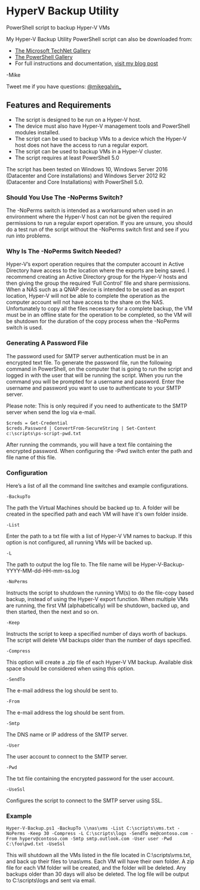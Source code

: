 # HyperV Backup Utility

PowerShell script to backup Hyper-V VMs

My Hyper-V Backup Utility PowerShell script can also be downloaded from:

* [The Microsoft TechNet Gallery](https://gallery.technet.microsoft.com/PowerShell-Hyper-V-Backup-7d444752)
* [The PowerShell Gallery](https://www.powershellgallery.com/packages/Hyper-V-Backup)
* For full instructions and documentation, [visit my blog post](https://gal.vin/2017/09/18/vm-backup-for-hyper-v)

-Mike

Tweet me if you have questions: [@mikegalvin_](https://twitter.com/mikegalvin_)

## Features and Requirements

* The script is designed to be run on a Hyper-V host.
* The device must also have Hyper-V management tools and PowerShell modules installed.
* The script can be used to backup VMs to a device which the Hyper-V host does not have the access to run a regular export.
* The script can be used to backup VMs in a Hyper-V cluster.
* The script requires at least PowerShell 5.0

The script has been tested on Windows 10, Windows Server 2016 (Datacenter and Core installations) and Windows Server 2012 R2 (Datacenter and Core Installations) with PowerShell 5.0.

### Should You Use The -NoPerms Switch?

The -NoPerms switch is intended as a workaround when used in an environment where the Hyper-V host can not be given the required permissions to run a regular export operation. If you are unsure, you should do a test run of the script without the -NoPerms switch first and see if you run into problems.

### Why Is The -NoPerms Switch Needed?

Hyper-V’s export operation requires that the computer account in Active Directory have access to the location where the exports are being saved. I recommend creating an Active Directory group for the Hyper-V hosts and then giving the group the required ‘Full Control’ file and share permissions. When a NAS such as a QNAP device is intended to be used as an export location, Hyper-V will not be able to complete the operation as the computer account will not have access to the share on the NAS. Unfortunately to copy all the files necessary for a complete backup, the VM must be in an offline state for the operation to be completed, so the VM will be shutdown for the duration of the copy process when the -NoPerms switch is used.

### Generating A Password File

The password used for SMTP server authentication must be in an encrypted text file. To generate the password file, run the following command in PowerShell, on the computer that is going to run the script and logged in with the user that will be running the script. When you run the command you will be prompted for a username and password. Enter the username and password you want to use to authenticate to your SMTP server.

Please note: This is only required if you need to authenticate to the SMTP server when send the log via e-mail.

```
$creds = Get-Credential
$creds.Password | ConvertFrom-SecureString | Set-Content c:\scripts\ps-script-pwd.txt
```

After running the commands, you will have a text file containing the encrypted password. When configuring the -Pwd switch enter the path and file name of this file.

### Configuration

Here’s a list of all the command line switches and example configurations.
```
-BackupTo
```
The path the Virtual Machines should be backed up to. A folder will be created in the specified path and each VM will have it's own folder inside.
```
-List 
```
Enter the path to a txt file with a list of Hyper-V VM names to backup. If this option is not configured, all running VMs will be backed up.
```
-L
```
The path to output the log file to. The file name will be Hyper-V-Backup-YYYY-MM-dd-HH-mm-ss.log
```
-NoPerms
```
Instructs the script to shutdown the running VM(s) to do the file-copy based backup, instead of using the Hyper-V export function. When multiple VMs are running, the first VM (alphabetically) will be shutdown, backed up, and then started, then the next and so on.
```
-Keep
```
Instructs the script to keep a specified number of days worth of backups. The script will delete VM backups older than the number of days specified.
```
-Compress
```
This option will create a .zip file of each Hyper-V VM backup. Available disk space should be considered when using this option.
```
-SendTo
```
The e-mail address the log should be sent to.
```
-From
```
The e-mail address the log should be sent from.
```
-Smtp
```
The DNS name or IP address of the SMTP server.
```
-User
```
The user account to connect to the SMTP server.
```
-Pwd
```
The txt file containing the encrypted password for the user account.
```
-UseSsl
```
Configures the script to connect to the SMTP server using SSL.

### Example

```
Hyper-V-Backup.ps1 -BackupTo \\nas\vms -List C:\scripts\vms.txt -NoPerms -Keep 30 -Compress -L C:\scripts\logs -SendTo me@contoso.com -From hyperv@contoso.com -Smtp smtp.outlook.com -User user -Pwd C:\foo\pwd.txt -UseSsl
```

This will shutdown all the VMs listed in the file located in C:\scripts\vms.txt, and back up their files to \\nas\vms. Each VM will have their own folder. A zip file for each VM folder will be created, and the folder will be deleted. Any backups older than 30 days will also be deleted. The log file will be output to C:\scripts\logs and sent via email.
